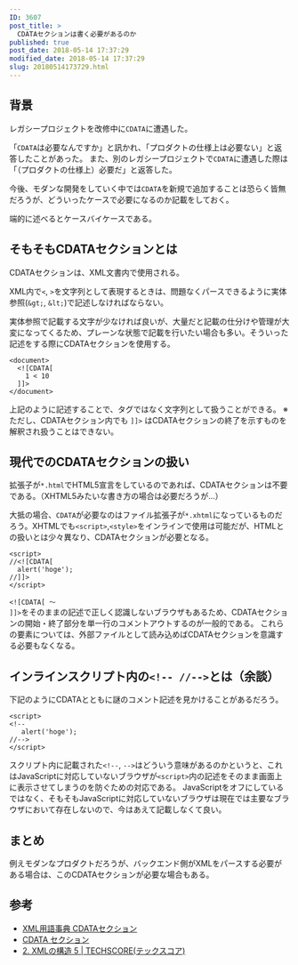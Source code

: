 ```yaml
---
ID: 3607
post_title: >
  CDATAセクションは書く必要があるのか
published: true
post_date: 2018-05-14 17:37:29
modified_date: 2018-05-14 17:37:29
slug: 20180514173729.html
---
```

<h2>背景</h2>

レガシープロジェクトを改修中に<code>CDATA</code>に遭遇した。

「<code>CDATA</code>は必要なんですか」と訊かれ、「プロダクトの仕様上は必要ない」と返答したことがあった。
また、別のレガシープロジェクトで<code>CDATA</code>に遭遇した際は「（プロダクトの仕様上）必要だ」と返答した。

今後、モダンな開発をしていく中では<code>CDATA</code>を新規で追加することは恐らく皆無だろうが、どういったケースで必要になるのか記載をしておく。

端的に述べるとケースバイケースである。

<!--more-->

<h2>そもそもCDATAセクションとは</h2>

CDATAセクションは、XML文書内で使用される。

XML内で<code>&lt;</code>, <code>&gt;</code>を文字列として表現するときは、問題なくパースできるように実体参照(<code>&amp;gt;</code>, <code>&amp;lt;</code>)で記述しなければならない。

実体参照で記載する文字が少なければ良いが、大量だと記載の仕分けや管理が大変になってくるため、プレーンな状態で記載を行いたい場合も多い。そういった記述をする際にCDATAセクションを使用する。

<pre><code class="language-html">&lt;document&gt;
  &lt;![CDATA[
    1 &lt; 10
  ]]&gt;
&lt;/document&gt;
</code></pre>

上記のように記述することで、タグではなく文字列として扱うことができる。
※ ただし、CDATAセクション内でも <code>]]&gt;</code> はCDATAセクションの終了を示すものを解釈され扱うことはできない。

<h2>現代でのCDATAセクションの扱い</h2>

拡張子が<code>*.html</code>でHTML5宣言をしているのであれば、CDATAセクションは不要である。（XHTML5みたいな書き方の場合は必要だろうが…）

大抵の場合、<code>CDATA</code>が必要なのはファイル拡張子が<code>*.xhtml</code>になっているものだろう。XHTMLでも<code>&lt;script&gt;</code>,<code>&lt;style&gt;</code>をインラインで使用は可能だが、HTMLとの扱いとは少々異なり、CDATAセクションが必要となる。

<pre><code class="language-html">&lt;script&gt;
//&lt;![CDATA[
  alert('hoge');
//]]&gt;
&lt;/script&gt;
</code></pre>

<code>&lt;![CDATA[ 〜 ]]&gt;</code>をそのままの記述で正しく認識しないブラウザもあるため、CDATAセクションの開始・終了部分を単一行のコメントアウトするのが一般的である。
これらの要素については、外部ファイルとして読み込めばCDATAセクションを意識する必要もなくなる。

<h2>インラインスクリプト内の<code>&lt;!-- //--&gt;</code>とは（余談）</h2>

下記のようにCDATAとともに謎のコメント記述を見かけることがあるだろう。

<pre><code class="language-html">&lt;script&gt;
&lt;!--
   alert('hoge');
//--&gt;
&lt;/script&gt;
</code></pre>

スクリプト内に記載された<code>&lt;!--</code>, <code>--&gt;</code>はどういう意味があるのかというと、これはJavaScriptに対応していないブラウザが<code>&lt;script&gt;</code>内の記述をそのまま画面上に表示させてしまうのを防ぐための対応である。
JavaScriptをオフにしているではなく、そもそもJavaScriptに対応していないブラウザは現在では主要なブラウザにおいて存在しないので、今はあえて記載しなくて良い。

<h2>まとめ</h2>

例えモダンなプロダクトだろうが、バックエンド側がXMLをパースする必要がある場合は、このCDATAセクションが必要な場合もある。

<h2>参考</h2>

<ul>
<li><a href="http://www.atmarkit.co.jp/aig/01xml/cdata.html">XML用語事典 CDATAセクション</a></li>
<li><a href="http://wisdom.sakura.ne.jp/web/xml/xml/xml7.html">CDATA セクション</a></li>
<li><a href="http://www.techscore.com/tech/XML/Basic/Basic2/2_3-2.html/">2. XMLの構造 5 | TECHSCORE(テックスコア)</a></li>
</ul>